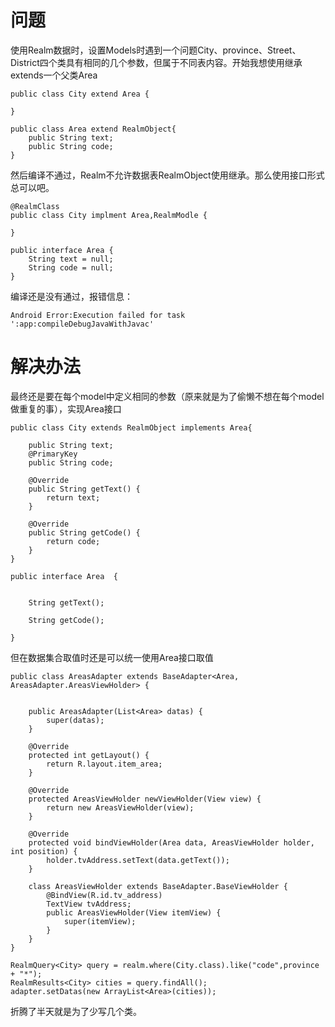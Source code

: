 # 问题
使用Realm数据时，设置Models时遇到一个问题City、province、Street、District四个类具有相同的几个参数，但属于不同表内容。开始我想使用继承extends一个父类Area
```
public class City extend Area {

}

public class Area extend RealmObject{
    public String text;
    public String code;
}
```
然后编译不通过，Realm不允许数据表RealmObject使用继承。那么使用接口形式总可以吧。
```
@RealmClass
public class City implment Area,RealmModle {

}

public interface Area {
    String text = null;
    String code = null;
}
```
编译还是没有通过，报错信息：
```
Android Error:Execution failed for task ':app:compileDebugJavaWithJavac'
```
# 解决办法
最终还是要在每个model中定义相同的参数（原来就是为了偷懒不想在每个model做重复的事），实现Area接口
```
public class City extends RealmObject implements Area{

    public String text;
    @PrimaryKey
    public String code;

    @Override
    public String getText() {
        return text;
    }

    @Override
    public String getCode() {
        return code;
    }
}

public interface Area  {


    String getText();

    String getCode();

}
```
但在数据集合取值时还是可以统一使用Area接口取值
```
public class AreasAdapter extends BaseAdapter<Area, AreasAdapter.AreasViewHolder> {


    public AreasAdapter(List<Area> datas) {
        super(datas);
    }

    @Override
    protected int getLayout() {
        return R.layout.item_area;
    }

    @Override
    protected AreasViewHolder newViewHolder(View view) {
        return new AreasViewHolder(view);
    }

    @Override
    protected void bindViewHolder(Area data, AreasViewHolder holder, int position) {
        holder.tvAddress.setText(data.getText());
    }

    class AreasViewHolder extends BaseAdapter.BaseViewHolder {
        @BindView(R.id.tv_address)
        TextView tvAddress;
        public AreasViewHolder(View itemView) {
            super(itemView);
        }
    }
}

RealmQuery<City> query = realm.where(City.class).like("code",province + "*");
RealmResults<City> cities = query.findAll();
adapter.setDatas(new ArrayList<Area>(cities));
```
折腾了半天就是为了少写几个类。